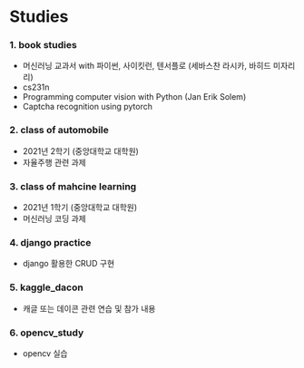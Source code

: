 # Studies
### 1. book studies
- 머신러닝 교과서 with 파이썬, 사이킷런, 텐서플로 (세바스찬 라시카, 바히드 미자리리)
- cs231n
- Programming computer vision with Python (Jan Erik Solem)
- Captcha recognition using pytorch
### 2. class of automobile
- 2021년 2학기 (중앙대학교 대학원)
- 자율주행 관련 과제
### 3. class of mahcine learning
- 2021년 1학기 (중앙대학교 대학원)
- 머신러닝 코딩 과제
### 4. django practice
- django 활용한 CRUD 구현
### 5. kaggle_dacon
- 캐글 또는 데이콘 관련 연습 및 참가 내용
### 6. opencv_study
- opencv 실습
